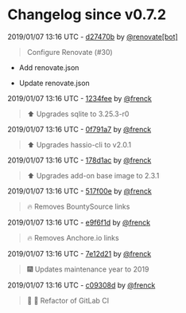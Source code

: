 # Changelog since v0.7.2

2019/01/07 13:16 UTC - [d27470b](https://github.com/hassio-addons/addon-ide/commit/d27470bb5bb3de61de0e46126540c734cd31ddee) by [@renovate[bot]](https://github.com/apps/renovate)
> Configure Renovate (#30)

* Add renovate.json

* Update renovate.json 

2019/01/07 13:16 UTC - [1234fee](https://github.com/hassio-addons/addon-ide/commit/1234feebf6a071f1146e4b5daff813e54cf64ffa) by [@frenck](https://github.com/frenck)
> :arrow_up: Upgrades sqlite to 3.25.3-r0 

2019/01/07 13:16 UTC - [0f791a7](https://github.com/hassio-addons/addon-ide/commit/0f791a7186f70b920165cd64924713bcea07ef70) by [@frenck](https://github.com/frenck)
> :arrow_up: Upgrades hassio-cli to v2.0.1 

2019/01/07 13:16 UTC - [178d1ac](https://github.com/hassio-addons/addon-ide/commit/178d1ac1b7975aa2acee1bc50f4e989958cea763) by [@frenck](https://github.com/frenck)
> :arrow_up: Upgrades add-on base image to 2.3.1 

2019/01/07 13:16 UTC - [517f00e](https://github.com/hassio-addons/addon-ide/commit/517f00ec62c6386f1b785d8dfe90626302f3a03c) by [@frenck](https://github.com/frenck)
> :fire: Removes BountySource links 

2019/01/07 13:16 UTC - [e9f6f1d](https://github.com/hassio-addons/addon-ide/commit/e9f6f1d53c0f4e9500a530b71c5d514e87e6483b) by [@frenck](https://github.com/frenck)
> :fire: Removes Anchore.io links 

2019/01/07 13:16 UTC - [7e12d21](https://github.com/hassio-addons/addon-ide/commit/7e12d21c85b23a4dffba39f066b009457d4f18a0) by [@frenck](https://github.com/frenck)
> :fireworks: Updates maintenance year to 2019 

2019/01/07 13:16 UTC - [c09308d](https://github.com/hassio-addons/addon-ide/commit/c09308dcfe7f133300224cc3eaf0a2086c3ba064) by [@frenck](https://github.com/frenck)
> :tractor: :rocket: Refactor of GitLab CI 

